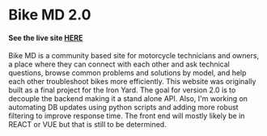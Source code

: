 # Bike MD 2.0
#### See the live site [HERE](bike-md.herokuapp.com)
Bike MD is a community based site for motorcycle technicians and owners, a place where they can connect with each other and ask technical questions, browse common problems and solutions by model, and help each other troubleshoot bikes more efficiently. This website was originally built as a final project for the Iron Yard. The goal for version 2.0 is to decouple the backend making it a stand alone API. Also, I'm working on automating DB updates using python scripts and adding more robust filtering to improve response time. The front end will mostly likely be in REACT or VUE but that is still to be determined.